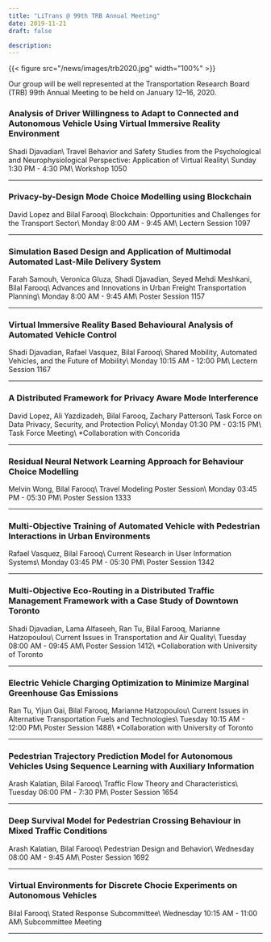 ```yaml
---
title: "LiTrans @ 99th TRB Annual Meeting"
date: 2019-11-21
draft: false

description: 
---
```


{{< figure src="/news/images/trb2020.jpg" width="100%" >}}

Our group will be well represented at the Transportation Research Board (TRB) 99th Annual Meeting to be held on January 12–16, 2020.

### Analysis of Driver Willingness to Adapt to Connected and Autonomous Vehicle Using Virtual Immersive Reality Environment
Shadi Djavadian\\
Travel Behavior and Safety Studies from the Psychological and Neurophysiological Perspective: Application of Virtual Reality\\
Sunday 1:30 PM - 4:30 PM\\
Workshop 1050

***

### Privacy-by-Design Mode Choice Modelling using Blockchain
David Lopez and Bilal Farooq\\
Blockchain: Opportunities and Challenges for the Transport Sector\\
Monday 8:00 AM - 9:45 AM\\
Lectern Session 1097

***

### Simulation Based Design and Application of Multimodal Automated Last-Mile Delivery System
Farah Samouh, Veronica Gluza, Shadi Djavadian, Seyed Mehdi Meshkani, Bilal Farooq\\
Advances and Innovations in Urban Freight Transportation Planning\\
Monday 8:00 AM - 9:45 AM\\
Poster Session 1157

***

### Virtual Immersive Reality Based Behavioural Analysis of Automated Vehicle Control
Shadi Djavadian, Rafael Vasquez, Bilal Farooq\\
Shared Mobility, Automated Vehicles, and the Future of Mobility\\
Monday 10:15 AM - 12:00 PM\\
Lectern Session 1167

***

### A Distributed Framework for Privacy Aware Mode Interference
David Lopez, Ali Yazdizadeh, Bilal Farooq, Zachary Patterson\\
Task Force on Data Privacy, Security, and Protection Policy\\
Monday 01:30 PM - 03:15 PM\\
Task Force Meeting\\
*Collaboration with Concorida

***

### Residual Neural Network Learning Approach for Behaviour Choice Modelling
Melvin Wong, Bilal Farooq\\
Travel Modeling Poster Session\\
Monday 03:45 PM - 05:30 PM\\
Poster Session 1333

***

### Multi-Objective Training of Automated Vehicle with Pedestrian Interactions in Urban Environments
Rafael Vasquez, Bilal Farooq\\
Current Research in User Information Systems\\
Monday 03:45 PM - 05:30 PM\\
Poster Session 1342

***

### Multi-Objective Eco-Routing in a Distributed Traffic Management Framework with a Case Study of Downtown Toronto
Shadi Djavadian, Lama Alfaseeh, Ran Tu, Bilal Farooq, Marianne Hatzopoulou\\
Current Issues in Transportation and Air Quality\\
Tuesday 08:00 AM - 09:45 AM\\
Poster Session 1412\\
*Collaboration with University of Toronto

***

### Electric Vehicle Charging Optimization to Minimize Marginal Greenhouse Gas Emissions
Ran Tu, Yijun Gai, Bilal Farooq, Marianne Hatzopoulou\\
Current Issues in Alternative Transportation Fuels and Technologies\\
Tuesday 10:15 AM - 12:00 PM\\
Poster Session 1488\\
*Collaboration with University of Toronto

***

### Pedestrian Trajectory Prediction Model for Autonomous Vehicles Using Sequence Learning with Auxiliary Information
Arash Kalatian, Bilal Farooq\\
Traffic Flow Theory and Characteristics\\
Tuesday 06:00 PM - 7:30 PM\\
Poster Session 1654

***

### Deep Survival Model for Pedestrian Crossing Behaviour in Mixed Traffic Conditions
Arash Kalatian, Bilal Farooq\\
Pedestrian Design and Behavior\\
Wednesday 08:00 AM - 9:45 AM\\
Poster Session 1692

***

### Virtual Environments for Discrete Chocie Experiments on Autonomous Vehicles
Bilal Farooq\\
Stated Response Subcommittee\\
Wednesday 10:15 AM - 11:00 AM\\
Subcommittee Meeting

***
